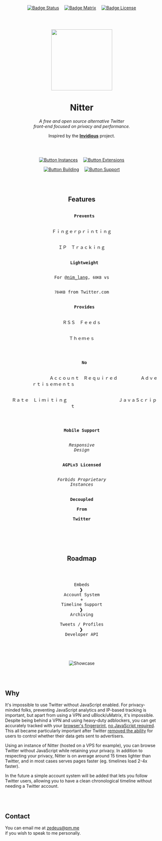 
<br>

<div align = center>

[![Badge Status]][Actions]   
[![Badge Matrix]][Matrix]   
[![Badge License]][License]

<br>
<br>

<img
    src = 'public/logo.png'
    width = 200
/>


# Nitter

*A free and open source alternative Twitter* <br>
*front-end focused on privacy and performance.*

Inspired by the **[Invidious]** project.

<br>
<br>

[![Button Instances]][Instances]   
[![Button Extensions]][Extensions]

[![Button Building]][Building]   
[![Button Support]][Support]

<br>
<br>

## Features

<kbd>  <br>  <b>Prevents</b><br><br><br>  Ｆｉｎｇｅｒｐｒｉｎｔｉｎｇ  <br><br><br>  ＩＰ　Ｔｒａｃｋｉｎｇ  <br><br>  </kbd>   
<kbd>  <br>  <b>Lightweight</b><br><br><br>  For [@nim_lang], `60KB` vs  <br><br><br>  `784KB` from Twitter.com  <br><br>  </kbd>   
<kbd>  <br>  <b>Provides</b><br><br><br>  ＲＳＳ　Ｆｅｅｄｓ  <br><br><br>  Ｔｈｅｍｅｓ  <br><br>  </kbd>

<kbd>  <br>  <b>No</b><br><br><br>                 Ａｃｃｏｕｎｔ　Ｒｅｑｕｉｒｅｄ         Ａｄｖｅｒｔｉｓｅｍｅｎｔｓ                      <br><br><br>  Ｒａｔｅ　Ｌｉｍｉｔｉｎｇ                    ＪａｖａＳｃｒｉｐｔ       <br><br>  </kbd>

<kbd>  <br>         <b>Mobile Support</b>         <br><br><br>  *Responsive*  <br>  *Design*  <br><br>  </kbd>   
<kbd>  <br>         <b>AGPLv3 Licensed</b>         <br><br><br>  *Forbids Proprietary*  <br>  *Instances*  <br><br>  </kbd>   
<kbd>  <br>        <b>Decoupled        <br><br>  From  <br><br>  Twitter</b>  <br><br>  </kbd>


<br>
<br>

## Roadmap

<br>

<kbd>  <br>  Embeds  <br>  </kbd>    ❯    
<kbd>  <br>  Account System  <br>  +  <br>  Timeline Support  <br>  </kbd>    ❯    
<kbd>  <br>  Archiving  <br><br>  Tweets / Profiles  <br>  </kbd>    ❯    
<kbd>  <br>  Developer API  <br>  </kbd>

<br>
<br>

![Showcase]

</div>

<br>
<br>

## Why

It's impossible to use Twitter without JavaScript enabled. For privacy-minded
folks, preventing JavaScript analytics and IP-based tracking is important, but
apart from using a VPN and uBlock/uMatrix, it's impossible. Despite being behind
a VPN and using heavy-duty adblockers, you can get accurately tracked with your
[browser's fingerprint][Fingerprint],
[no JavaScript required][JavaScript]. This all became
particularly important after Twitter [removed the
ability][Advertisers]
for users to control whether their data gets sent to advertisers.

Using an instance of Nitter (hosted on a VPS for example), you can browse
Twitter without JavaScript while retaining your privacy. In addition to
respecting your privacy, Nitter is on average around 15 times lighter than
Twitter, and in most cases serves pages faster (eg. timelines load 2-4x faster).

In the future a simple account system will be added that lets you follow Twitter
users, allowing you to have a clean chronological timeline without needing a
Twitter account.

<br>
<br>

## Contact

You can email me at zedeus@pm.me <br>
if you wish to speak to me personally.

<br>


<!----------------------------------------------------------------------------->

[Advertisers]: https://www.eff.org/deeplinks/2020/04/twitter-removes-privacy-option-and-shows-why-we-need-strong-privacy-laws
[Fingerprint]: https://restoreprivacy.com/browser-fingerprinting/
[JavaScript]: https://noscriptfingerprint.com/
[Invidious]: https://github.com/iv-org/invidious
[@nim_lang]: https://nitter.net/nim_lang
[Actions]: https://github.com/zedeus/nitter/actions
[Matrix]: https://matrix.to/#/#nitter:matrix.org

[Extensions]: https://github.com/zedeus/nitter/wiki/Extensions
[Instances]: https://github.com/zedeus/nitter/wiki/Instances
[Apache]: https://github.com/zedeus/nitter/wiki/Apache
[Nginx]: https://github.com/zedeus/nitter/wiki/Nginx

[Building]: Documentation/Building.md
[Showcase]: screenshot.png
[Support]: Documentation/Support.md
[License]: LICENSE

<!---------------------------------[ Badges ]---------------------------------->

[Badge License]: https://img.shields.io/badge/License-AGPL3-015d93.svg?style=for-the-badge&labelColor=blue
[Badge Matrix]: https://img.shields.io/badge/Matrix-0b9e72.svg?style=for-the-badge&labelColor=0DBD8B&logoColor=white&logo=Matrix
[Badge Status]: https://img.shields.io/github/workflow/status/zedeus/nitter/CI-CD?style=for-the-badge&labelColor=86238f&color=641a6b


<!---------------------------------[ Buttons ]--------------------------------->

[Button Extensions]: https://img.shields.io/badge/Extensions-009CAB.svg?style=for-the-badge&logoColor=white&logo=GitExtensions
[Button Building]: https://img.shields.io/badge/Building-blue.svg?style=for-the-badge&logoColor=white&logo=GitBook
[Button Support]: https://img.shields.io/badge/Support_Us-FF5C83.svg?style=for-the-badge&logoColor=white&logo=GitHubSponsors
[Button Instances]: https://img.shields.io/badge/Instances-DE4F4F.svg?style=for-the-badge&logoColor=white&logo=ROS
